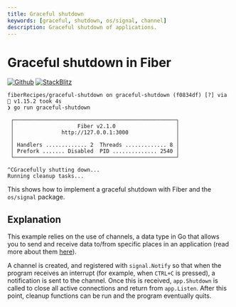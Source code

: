 ```yaml
---
title: Graceful shutdown
keywords: [graceful, shutdown, os/signal, channel]
description: Graceful shutdown of applications.
---
```


# Graceful shutdown in Fiber

[![Github](https://img.shields.io/static/v1?label=&message=Github&color=2ea44f&style=for-the-badge&logo=github)](https://github.com/gofiber/recipes/tree/master/graceful-shutdown) [![StackBlitz](https://img.shields.io/static/v1?label=&message=StackBlitz&color=2ea44f&style=for-the-badge&logo=StackBlitz)](https://stackblitz.com/github/gofiber/recipes/tree/master/graceful-shutdown)

```
fiberRecipes/graceful-shutdown on graceful-shutdown (f0834df) [?] via 🐹 v1.15.2 took 4s
❯ go run graceful-shutdown

 ┌───────────────────────────────────────────────────┐
 │                    Fiber v2.1.0                   │
 │               http://127.0.0.1:3000               │
 │                                                   │
 │ Handlers ............. 2  Threads ............. 8 │
 │ Prefork ....... Disabled  PID .............. 2540 │
 └───────────────────────────────────────────────────┘

^CGracefully shutting down...
Running cleanup tasks...
```

This shows how to implement a graceful shutdown with Fiber and the `os/signal` package.

## Explanation

This example relies on the use of channels, a data type in Go that allows you to send and receive data to/from specific places in an application (read more about them [here](https://tour.golang.org/concurrency/2)).

A channel is created, and registered with `signal.Notify` so that when the program receives an interrupt (for example, when `CTRL+C` is pressed), a notification is sent to the channel. Once this is received, `app.Shutdown` is called to close all active connections and return from `app.Listen`. After this point, cleanup functions can be run and the program eventually quits.

